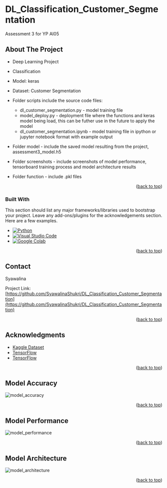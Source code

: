 <a name="readme-top"></a>
# DL_Classification_Customer_Segmentation
 Assessment 3 for YP AI05

<!-- ABOUT THE PROJECT -->
## About The Project

* Deep Learning Project
* Classification
* Model: keras
* Dataset: Customer Segmentation

* Folder scripts include the source code files:
    * dl_customer_segmentation.py - model training file
    * model_deploy.py - deployment file where the functions and keras model being load, this can be futher use in the future to apply the model
	* dl_customer_segmentation.ipynb - model training file in ipython or jupyter notebook format with example output

* Folder model - include the saved model resulting from the project, assessment3_model.h5

* Folder screenshots - include screenshots of model performance, tensorboard training process and model architecture results

* Folder function - include .pkl files


<p align="right">(<a href="#readme-top">back to top</a>)</p>



### Built With

This section should list any major frameworks/libraries used to bootstrap your project. Leave any add-ons/plugins for the acknowledgements section. Here are a few examples.

* [![Python](https://img.shields.io/badge/Python-3.8%2B-blue)](https://www.python.org/)
* [![Visual Studio Code](https://img.shields.io/badge/Visual%20Studio%20Code-Latest-blue)](https://code.visualstudio.com/)
* [![Google Colab](https://img.shields.io/badge/Google%20Colab-Open-blue)](https://colab.research.google.com/)


<p align="right">(<a href="#readme-top">back to top</a>)</p>



<!-- CONTACT -->
## Contact

Syawalina

Project Link: [https://github.com/SyawalinaShukri/DL_Classification_Customer_Segmentation](https://github.com/SyawalinaShukri/DL_Classification_Customer_Segmentation)

<p align="right">(<a href="#readme-top">back to top</a>)</p>



<!-- ACKNOWLEDGMENTS -->
## Acknowledgments

* [Kaggle Dataset](https://www.kaggle.com/datasets/kunalgupta2616/hackerearth-customer-segmentation-hackathon)
* [TensorFlow](https://www.tensorflow.org/tutorials/structured_data/imbalanced_data)
* [TensorFlow](https://www.tensorflow.org/tutorials/structured_data/feature_columns)


<p align="right">(<a href="#readme-top">back to top</a>)</p>

<!-- Model Accuracy -->
## Model Accuracy
![model_accuracy](https://github.com/SyawalinaShukri/DL_Classification_Customer_Segmentation/assets/95696153/92af8a1e-aadf-41cb-b1e9-351e4c7ef3ae)


<p align="right">(<a href="#readme-top">back to top</a>)</p>

<!-- Model Performance -->
## Model Performance
![model_performance](https://github.com/SyawalinaShukri/DL_Classification_Customer_Segmentation/assets/95696153/5f1a9843-4af6-4479-922f-5dab6458d657)


<p align="right">(<a href="#readme-top">back to top</a>)</p>


<!-- Model Architecture -->
## Model Architecture
![model_architecture](https://github.com/SyawalinaShukri/DL_Classification_Customer_Segmentation/assets/95696153/e94fe3ea-05c4-4d07-a2fc-d15832057ef3)


<p align="right">(<a href="#readme-top">back to top</a>)</p>

 
